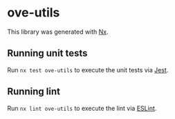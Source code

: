 # ove-utils

This library was generated with [Nx](https://nx.dev).

## Running unit tests

Run `nx test ove-utils` to execute the unit tests via [Jest](https://jestjs.io).

## Running lint

Run `nx lint ove-utils` to execute the lint via [ESLint](https://eslint.org/).
